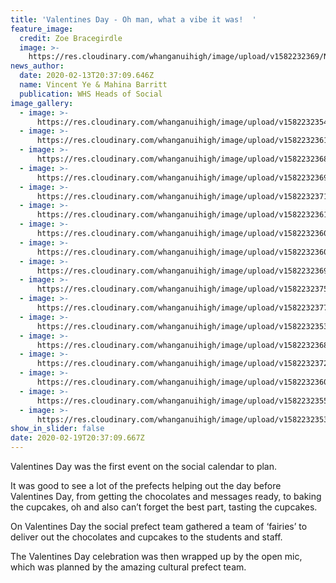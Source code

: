 ```yaml
---
title: 'Valentines Day - Oh man, what a vibe it was!  '
feature_image:
  credit: Zoe Bracegirdle
  image: >-
    https://res.cloudinary.com/whanganuihigh/image/upload/v1582232369/News/Valentines%20Day/4.jpg
news_author:
  date: 2020-02-13T20:37:09.646Z
  name: Vincent Ye & Mahina Barritt
  publication: WHS Heads of Social
image_gallery:
  - image: >-
      https://res.cloudinary.com/whanganuihigh/image/upload/v1582232354/News/Valentines%20Day/1.jpg
  - image: >-
      https://res.cloudinary.com/whanganuihigh/image/upload/v1582232361/News/Valentines%20Day/17.jpg
  - image: >-
      https://res.cloudinary.com/whanganuihigh/image/upload/v1582232368/News/Valentines%20Day/3.jpg
  - image: >-
      https://res.cloudinary.com/whanganuihigh/image/upload/v1582232369/News/Valentines%20Day/4.jpg
  - image: >-
      https://res.cloudinary.com/whanganuihigh/image/upload/v1582232371/News/Valentines%20Day/6.jpg
  - image: >-
      https://res.cloudinary.com/whanganuihigh/image/upload/v1582232361/News/Valentines%20Day/16.jpg
  - image: >-
      https://res.cloudinary.com/whanganuihigh/image/upload/v1582232360/News/Valentines%20Day/19.jpg
  - image: >-
      https://res.cloudinary.com/whanganuihigh/image/upload/v1582232360/News/Valentines%20Day/18.jpg
  - image: >-
      https://res.cloudinary.com/whanganuihigh/image/upload/v1582232369/News/Valentines%20Day/20.jpg
  - image: >-
      https://res.cloudinary.com/whanganuihigh/image/upload/v1582232375/News/Valentines%20Day/8.jpg
  - image: >-
      https://res.cloudinary.com/whanganuihigh/image/upload/v1582232377/News/Valentines%20Day/9.jpg
  - image: >-
      https://res.cloudinary.com/whanganuihigh/image/upload/v1582232353/News/Valentines%20Day/14.jpg
  - image: >-
      https://res.cloudinary.com/whanganuihigh/image/upload/v1582232368/News/Valentines%20Day/5.jpg
  - image: >-
      https://res.cloudinary.com/whanganuihigh/image/upload/v1582232372/News/Valentines%20Day/7.jpg
  - image: >-
      https://res.cloudinary.com/whanganuihigh/image/upload/v1582232360/News/Valentines%20Day/15.jpg
  - image: >-
      https://res.cloudinary.com/whanganuihigh/image/upload/v1582232355/News/Valentines%20Day/11.jpg
  - image: >-
      https://res.cloudinary.com/whanganuihigh/image/upload/v1582232353/News/Valentines%20Day/13.jpg
show_in_slider: false
date: 2020-02-19T20:37:09.667Z
---
```

Valentines Day was the first event on the social calendar to plan.  

It was good to see a lot of the prefects helping out the day before Valentines Day, from getting the chocolates and messages ready, to baking the cupcakes, oh and also can’t forget the best part, tasting the cupcakes.  

On Valentines Day the social prefect team gathered a team of ‘fairies’ to deliver out the chocolates and cupcakes to the students and staff.  

The Valentines Day celebration was then wrapped up by the open mic, which was planned by the amazing cultural prefect team.
